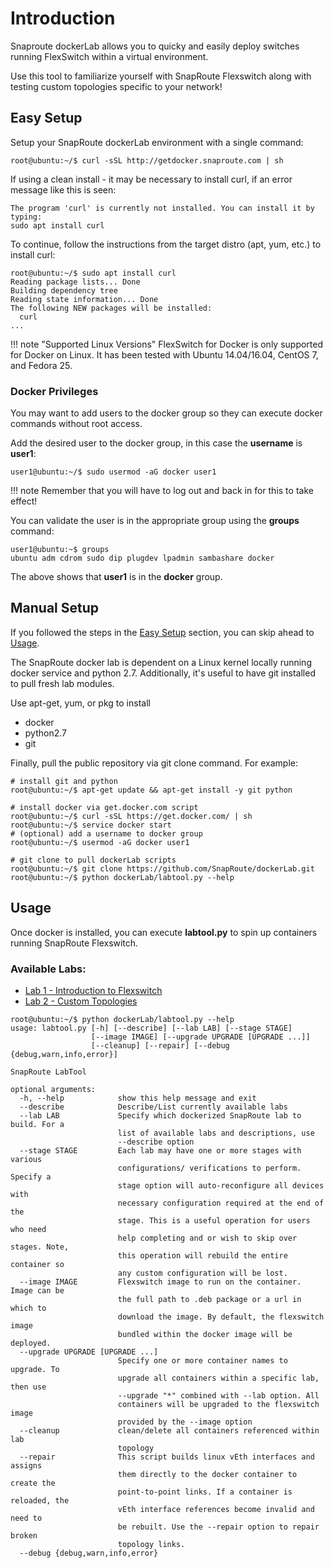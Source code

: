 # Introduction

Snaproute dockerLab allows you to quicky and easily deploy switches 
running FlexSwitch within a virtual environment.

Use this tool to familiarize yourself with SnapRoute Flexswitch along
with testing custom topologies specific to your network!

## Easy Setup

Setup your SnapRoute dockerLab environment with a single command:

```
root@ubuntu:~/$ curl -sSL http://getdocker.snaproute.com | sh

```

If using a clean install - it may be necessary to install curl, if an error message like this is seen:

```
The program 'curl' is currently not installed. You can install it by typing:
sudo apt install curl
```
To continue, follow the instructions from the target distro (apt, yum, etc.) to install curl:

```
root@ubuntu:~/$ sudo apt install curl
Reading package lists... Done
Building dependency tree       
Reading state information... Done
The following NEW packages will be installed:
  curl
...
``` 

!!! note "Supported Linux Versions"
    FlexSwitch for Docker is only supported for Docker on Linux.  It has been tested with Ubuntu 14.04/16.04, CentOS 7, and Fedora 25.

### Docker Privileges

You may want to add users to the docker group so they can execute docker 
commands without root access.  

Add the desired user to the docker group, in this case the **username** is **user1**:

```
user1@ubuntu:~/$ sudo usermod -aG docker user1
```

!!! note
    Remember that you will have to log out and back in for this to take effect!

You can validate the user is in the appropriate group using the **groups** command:

```
user1@ubuntu:~$ groups
ubuntu adm cdrom sudo dip plugdev lpadmin sambashare docker
```
The above shows that **user1** is in the **docker** group.

## Manual Setup

If you followed the steps in the [Easy Setup](#easy-setup) section, you can skip ahead to [Usage](#usage).

The SnapRoute docker lab is dependent on a Linux kernel locally running docker 
service and python 2.7. Additionally, it's useful to have git installed to 
pull fresh lab modules.

Use apt-get, yum, or pkg to install
* docker
* python2.7
* git

Finally, pull the public repository via git clone command.  For example:

```
# install git and python
root@ubuntu:~/$ apt-get update && apt-get install -y git python

# install docker via get.docker.com script
root@ubuntu:~/$ curl -sSL https://get.docker.com/ | sh
root@ubuntu:~/$ service docker start
# (optional) add a username to docker group
root@ubuntu:~/$ usermod -aG docker user1

# git clone to pull dockerLab scripts
root@ubuntu:~/$ git clone https://github.com/SnapRoute/dockerLab.git
root@ubuntu:~/$ python dockerLab/labtool.py --help

```

## Usage

Once docker is installed, you can execute  **labtool.py** to spin up containers
running SnapRoute Flexswitch.  

### Available Labs:
* [Lab 1 - Introduction to Flexswitch](labs/lab1/lab1.md)
* [Lab 2 - Custom Topologies](labs/lab2/lab2.md)

```
root@ubuntu:~/$ python dockerLab/labtool.py --help
usage: labtool.py [-h] [--describe] [--lab LAB] [--stage STAGE]
                  [--image IMAGE] [--upgrade UPGRADE [UPGRADE ...]]
                  [--cleanup] [--repair] [--debug {debug,warn,info,error}]

SnapRoute LabTool

optional arguments:
  -h, --help            show this help message and exit
  --describe            Describe/List currently available labs
  --lab LAB             Specify which dockerized SnapRoute lab to build. For a
                        list of available labs and descriptions, use
                        --describe option
  --stage STAGE         Each lab may have one or more stages with various
                        configurations/ verifications to perform. Specify a
                        stage option will auto-reconfigure all devices with
                        necessary configuration required at the end of the
                        stage. This is a useful operation for users who need
                        help completing and or wish to skip over stages. Note,
                        this operation will rebuild the entire container so
                        any custom configuration will be lost.
  --image IMAGE         Flexswitch image to run on the container. Image can be
                        the full path to .deb package or a url in which to
                        download the image. By default, the flexswitch image
                        bundled within the docker image will be deployed.
  --upgrade UPGRADE [UPGRADE ...]
                        Specify one or more container names to upgrade. To
                        upgrade all containers within a specific lab, then use
                        --upgrade "*" combined with --lab option. All
                        containers will be upgraded to the flexswitch image
                        provided by the --image option
  --cleanup             clean/delete all containers referenced within lab
                        topology
  --repair              This script builds linux vEth interfaces and assigns
                        them directly to the docker container to create the
                        point-to-point links. If a container is reloaded, the
                        vEth interface references become invalid and need to
                        be rebuilt. Use the --repair option to repair broken
                        topology links.
  --debug {debug,warn,info,error}

```

